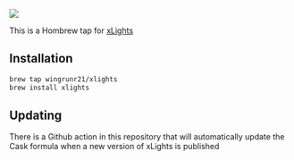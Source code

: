 ![](https://xlights.org/wp-content/uploads/2017/03/xLights-Logo_large-01.png)

This is a Hombrew tap for [xLights](https://xlights.org/)

## Installation

```bash
brew tap wingrunr21/xlights
brew install xlights
```

## Updating

There is a Github action in this repository that will automatically update the Cask formula when a new version of xLights is published
